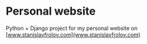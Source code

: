 # Personal website

Python + Django project for my personal website on [www.stanislavfrolov.com](www.stanislavfrolov.com)

